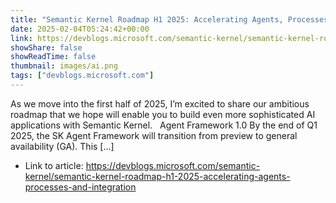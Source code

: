 ```yaml
---
title: "Semantic Kernel Roadmap H1 2025: Accelerating Agents, Processes, and Integration"
date: 2025-02-04T05:24:42+00:00
link: https://devblogs.microsoft.com/semantic-kernel/semantic-kernel-roadmap-h1-2025-accelerating-agents-processes-and-integration
showShare: false
showReadTime: false
thumbnail: images/ai.png
tags: ["devblogs.microsoft.com"]
---
```

As we move into the first half of 2025, I’m excited to share our ambitious roadmap that we hope will enable you to build even more sophisticated AI applications with Semantic Kernel.   Agent Framework 1.0 By the end of Q1 2025, the SK Agent Framework will transition from preview to general availability (GA). This […]

- Link to article: https://devblogs.microsoft.com/semantic-kernel/semantic-kernel-roadmap-h1-2025-accelerating-agents-processes-and-integration